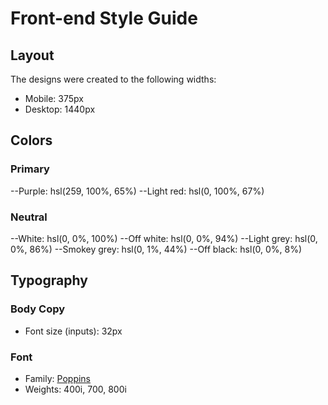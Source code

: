 # Front-end Style Guide

## Layout

The designs were created to the following widths:

- Mobile: 375px
- Desktop: 1440px

## Colors

### Primary

--Purple: hsl(259, 100%, 65%)
--Light red: hsl(0, 100%, 67%)

### Neutral

--White: hsl(0, 0%, 100%)
--Off white: hsl(0, 0%, 94%)
--Light grey: hsl(0, 0%, 86%)
--Smokey grey: hsl(0, 1%, 44%)
--Off black: hsl(0, 0%, 8%)

## Typography

### Body Copy

- Font size (inputs): 32px

### Font

- Family: [Poppins](https://fonts.google.com/specimen/Poppins)
- Weights: 400i, 700, 800i
